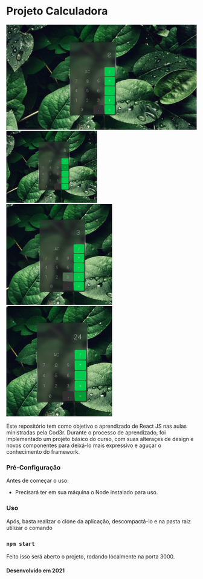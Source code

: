 # Projeto Calculadora


<section data-markdown>
  
  ![Screen 01](https://github.com/NathanaelCruz/images_resource_projects/blob/master/Images/calc01.png)
  <img src="https://github.com/NathanaelCruz/images_resource_projects/blob/master/Images/calc02.png" width="240"/>
  <img src="https://github.com/NathanaelCruz/images_resource_projects/blob/master/Images/calc03.png" width="280"/>
  <img src="https://github.com/NathanaelCruz/images_resource_projects/blob/master/Images/calc04.png" width="280"/>
  
</section>

Este repositório tem como objetivo o aprendizado de React JS nas aulas ministradas pela Cod3r. Durante o processo de aprendizado, foi implementado um projeto básico do curso, com suas alteraçes de design e novos componentes para deixá-lo mais expressivo e aguçar o conhecimento do framework.

### Pré-Configuração
Antes de começar o uso:
 - Precisará ter em sua máquina o Node instalado para uso.
 
### Uso
Após, basta realizar o clone da aplicação, descompactá-lo e na pasta raiz utilizar o comando

### `npm start`

Feito isso será aberto o projeto, rodando localmente na porta 3000.

#### Desenvolvido em 2021
